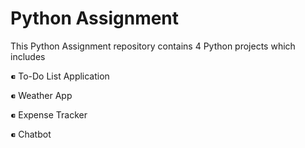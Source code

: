 # Python Assignment
This Python Assignment repository contains 4 Python projects which includes

⁌ To-Do List Application

⁌ Weather App

⁌ Expense Tracker

⁌ Chatbot
